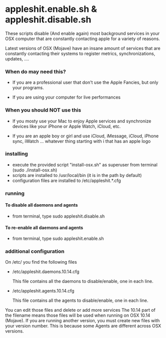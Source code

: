 # appleshit.enable.sh & appleshit.disable.sh

These scripts disable (And enable again) most background services in your OSX computer that are constantly contacting apple for a variety of reasons.

Latest versions of OSX (Mojave) have an insane amount of services that are constantly contacting their systems to register metrics, synchronizations, updates, ....

### When do may need this?

- If you are a professional user that don't use the Apple Fancies, but only your programs.

- If you are using your computer for live performances

### When you should NOT use this

- If you mosty use your Mac to enjoy Apple services and synchronize devices like your iPhone or Apple Watch, iCloud, etc.

- If you are an apple boy or girl and use iCloud, iMessage, iCloud, iPhone sync, iWatch ... whatever thing starting with i that has an apple logo 

### installing

- execute the provided script "install-osx.sh" as superuser from terminal (sudo ./install-osx.sh)
- scripts are installed to /usr/local/bin (it is in the path by default)
- configuration files are installed to /etc/appleshit.*.cfg

### running

#### To disable all daemons and agents

- from terminal, type sudo appleshit.disable.sh

#### To re-enable all daemons and agents

- from terminal, type sudo appleshit.enable.sh

### additional configuration

On /etc/ you find the following files

- /etc/appleshit.daemons.10.14.cfg
	
	This file contains all the daemons to disable/enable, one in each line.
	
- /etc/appleshit.agents.10.14.cfg

	This file contains all the agents to disable/enable, one in each line.

You can edit those files and delete or add more services
The 10.14 part of the filename means those files will be used when running on OSX 10.14 (Mojave). If you are running another version, you must create new files with your version number. This is because some Agents are different across OSX versions.
